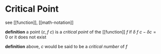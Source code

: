 # Critical Point

see [[function]], [[math-notation]]

**definition** a point $(c, f\ c)$ is a _critical point_ of the [[function]] $f$ if $\delta\ f\ c - \delta c = 0$ or it does not exist

**definition** above, $c$ would be said to be a _critical number_ of $f$
